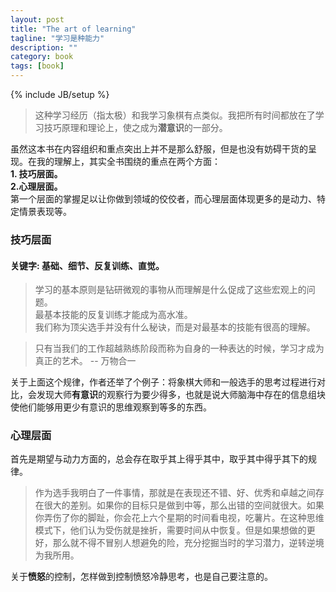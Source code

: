 ```yaml
---
layout: post
title: "The art of learning"
tagline: "学习是种能力"
description: ""
category: book
tags: [book]
---
```

{% include JB/setup %}

>这种学习经历（指太极）和我学习象棋有点类似。我把所有时间都放在了学习技巧原理和理论上，使之成为**潜意识**的一部分。

<!--excerpt-->

虽然这本书在内容组织和重点突出上并不是那么舒服，但是也没有妨碍干货的呈现。在我的理解上，其实全书围绕的重点在两个方面：    
**1. 技巧层面。**    
**2.心理层面。**    
第一个层面的掌握足以让你做到领域的佼佼者，而心理层面体现更多的是动力、特定情景表现等。    

### 技巧层面    

#### 关键字: 基础、细节、反复训练、直觉。    

> 学习的基本原则是钻研微观的事物从而理解是什么促成了这些宏观上的问题。    
> 最基本技能的反复训练才能成为高水准。    
> 我们称为顶尖选手并没有什么秘诀，而是对最基本的技能有很高的理解。    

> 只有当我们的工作超越熟练阶段而称为自身的一种表达的时候，学习才成为真正的艺术。 -- 万物合一   

关于上面这个规律，作者还举了个例子：将象棋大师和一般选手的思考过程进行对比，会发现大师**有意识**的观察行为要少得多，也就是说大师脑海中存在的信息组块使他们能够用更少有意识的思维观察到等多的东西。

### 心理层面
首先是期望与动力方面的，总会存在取乎其上得乎其中，取乎其中得乎其下的规律。    

>作为选手我明白了一件事情，那就是在表现还不错、好、优秀和卓越之间存在很大的差别。如果你的目标只是做到中等，那么出错的空间就很大。如果你弄伤了你的脚趾，你会花上六个星期的时间看电视，吃薯片。在这种思维模式下，他们认为受伤就是挫折，需要时间从中恢复。但是如果想做的更好，那么就不得不冒别人想避免的险，充分挖掘当时的学习潜力，逆转逆境为我所用。    

关于**愤怒**的控制，怎样做到控制愤怒冷静思考，也是自己要注意的。
